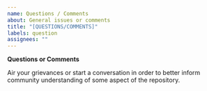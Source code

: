 ```yaml
---
name: Questions / Comments
about: General issues or comments
title: "[QUESTIONS/COMMENTS]"
labels: question
assignees: ""
---
```


**Questions or Comments**

Air your grievances or start a conversation in order to better inform community understanding of some aspect of the repository.

